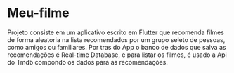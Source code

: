# Meu-filme
Projeto consiste em um aplicativo escrito em Flutter que recomenda filmes de forma aleatoria na lista recomendados por um grupo seleto de pessoas, como amigos ou familiares. Por tras do App o banco de dados que salva as recomendações é Real-time Database, e para listar os filmes, é usado a Api do Tmdb compondo os dados para as recomendações. 
